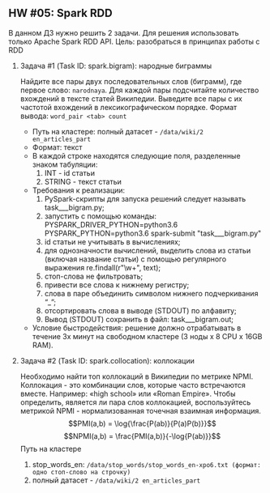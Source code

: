 ## HW #05: Spark RDD

В данном ДЗ нужно решить 2 задачи. Для решения использовать только Apache
Spark RDD API. Цель: разобраться в принципах работы c RDD

 1. Задача #1 (Task ID: spark.bigram): народные биграммы
    
    Найдите все пары двух последовательных слов (биграмм), где первое слово: `narodnaya`. Для каждой пары подсчитайте количество вхождений в тексте статей Википедии.
Выведите все пары с их частотой вхождений в лексикографическом порядке. Формат вывода: `word_pair <tab> count`
     - Путь на кластере: полный датасет - `/data/wiki/2 en_articles_part`
     - Формат: текст
     - В каждой строке находятся следующие поля, разделенные знаком табуляции:
       1. INT - id статьи
       2. STRING - текст статьи
    - Требования к реализации:
      1. PySpark-скрипты для запуска решений следует называть  task_<Surname>_<Name>_bigram.py;
      2. запустить с помощью команды: PYSPARK_DRIVER_PYTHON=python3.6 PYSPARK_PYTHON=python3.6 spark-submit "task_<Surname>_<Name>_bigram.py"
      3. id статьи не учитывать в вычислениях;
      4. для однозначности вычислений, выделить слова из статьи (включая название статьи) с помощью регулярного выражения re.findall(r"\w+", text);
      5. стоп-слова не фильтровать;
      6. привести все слова к нижнему регистру;
      7. слова в паре объединить символом нижнего подчеркивания “_”;
      8. отсортировать слова в выводе (STDOUT) по алфавиту;
      9. Вывод (STDOUT) сохранить в файл: task_<Surname>_<Name>_bigram.out;
    - Условие быстродействия: решение должно отрабатывать в течение 3х минут на свободном кластере (3 ноды x 8 CPU x 16GB RAM).
   
2. Задача #2 (Task ID: spark.collocation): коллокации

   Необходимо найти топ коллокаций в Википедии по метрике NPMI. Коллокация - это комбинации слов, которые часто встречаются вместе. Например: «high school» или «Roman Empire». Чтобы определить, является ли пара слов коллокацией,
воспользуйтесь метрикой NPMI - нормализованная точечная взаимная информация. $$PMI(a,b) = \log{\frac{P(ab)}{P(a)P(b)}}$$ $$NPMI(a,b) = \frac{PMI(a,b)}{-\log{P(ab)}}$$
Путь на кластере
    1. stop_words_en:   `/data/stop_words/stop_words_en-xpo6.txt (формат: одно стоп-слово на строчку)`
    2. полный датасет - `/data/wiki/2 en_articles_part`


  
      
    
